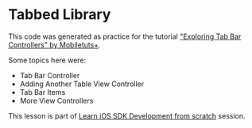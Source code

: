 Tabbed Library
==============

This code was generated as practice for the tutorial <a href="http://mobile.tutsplus.com/tutorials/iphone/exploring-tab-bar-controllers/" target="_blank">"Exploring Tab Bar Controllers" by Mobiletuts+</a>.

Some topics here were:
- Tab Bar Controller
- Adding Another Table View Controller
- Tab Bar Items
- More View Controllers

This lesson is part of <a href="http://mobile.tutsplus.com/sessions/learn-ios-sdk-development-from-scratch/" target="_blank">Learn iOS SDK Development from scratch</a> session.

